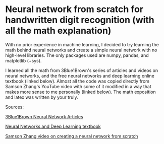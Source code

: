 # Neural network from scratch for handwritten digit recognition (with all the math explanation)

With no prior experience in machine learning, I decided to try learning the math behind neural networks and create a simple neural network with no high-level libraries. The only packages
used are numpy, pandas, and matplotlib (+sys). 

I learned all the math from 3Blue1Brown's series of articles and videos on neural networks, and the free neural networks and deep learning online textbook (linked below). Almost all the 
code was copied directly from Samson Zhang's YouTube video with some of it modified in a way that makes more sense to me personally (linked below). The math exposition and latex was written 
by your truly.

Sources:

[3Blue1Brown Neural Network Articles](https://www.3blue1brown.com/topics/neural-networks)

[Neural Networks and Deep Learning textbook](http://neuralnetworksanddeeplearning.com/index.html)

[Samson Zhang video on creating a neural network from scratch](https://youtu.be/w8yWXqWQYmU)
